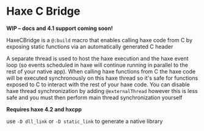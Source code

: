 # Haxe C Bridge

**WIP – docs and 4.1 support coming soon!**

HaxeCBridge is a `@:build` macro that enables calling haxe code from C by exposing static functions via an automatically generated C header

A separate thread is used to host the haxe execution and the haxe event loop (so events scheduled in haxe will continue running in parallel to the rest of your native app). When calling haxe functions from C the haxe code will be executed synchronously on this haxe thread so it's safe for functions exposed to C to interact with the rest of your haxe code. You can disable haxe thread synchronization by adding `@externalThread` however this is less safe and you must then perform main thread synchronization yourself

**Requires haxe 4.2 and hxcpp**

use `-D dll_link` or `-D static_link` to generate a native library
